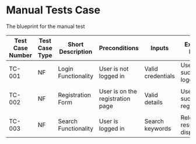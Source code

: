 # Manual Tests Case

The blueprint for the manual test

| Test Case Number | Test Case Type | Short Description    | Preconditions                    | Inputs            | Expected Result                 |
| ---------------- | -------------- | -------------------- | -------------------------------- | ----------------- | ------------------------------- |
| TC-001           | NF             | Login Functionality  | User is not logged in            | Valid credentials | User is successfully logged in  |
|                  |                |                      |                                  |                   |                                 |
| TC-002           | NF             | Registration Form    | User is on the registration page | Valid details     | User is successfully registered |
|                  |                |                      |                                  |                   |                                 |
| TC-003           | NF             | Search Functionality | User is logged in                | Search keywords   | Relevant results are displayed  |
